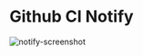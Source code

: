 # Github CI Notify
![notify-screenshot](https://github.com/wallentx/github-ci-notify/assets/8990544/277f30a2-912b-4c03-b84a-b7a5f352432a)
